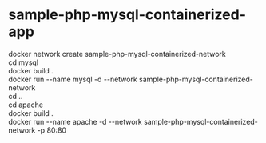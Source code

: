 # sample-php-mysql-containerized-app

docker network create sample-php-mysql-containerized-network</br>
cd mysql</br>
docker build .</br>
docker run --name mysql -d --network sample-php-mysql-containerized-network <image id></br>
cd ..</br>
cd apache</br>
docker build .</br>
docker run --name apache -d --network sample-php-mysql-containerized-network -p 80:80 <image id></br>
